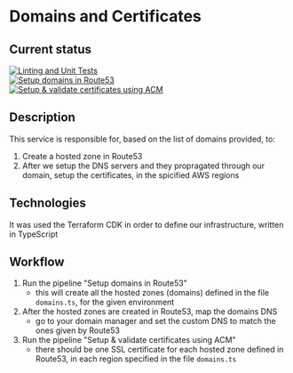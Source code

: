 # Domains and Certificates

## Current status
[![Linting and Unit Tests](https://github.com/Kuwabuga/domains-and-certificates/actions/workflows/run_linting_and_tests.yml/badge.svg?branch=production)](https://github.com/Kuwabuga/domains-and-certificates/actions/workflows/run_linting_and_tests.yml)<br>
[![Setup domains in Route53](https://github.com/Kuwabuga/domains-and-certificates/actions/workflows/setup_domains.yml/badge.svg?branch=production)](https://github.com/Kuwabuga/domains-and-certificates/actions/workflows/setup_domains.yml)<br>
[![Setup & validate certificates using ACM](https://github.com/Kuwabuga/domains-and-certificates/actions/workflows/setup_certificates.yml/badge.svg?branch=production)](https://github.com/Kuwabuga/domains-and-certificates/actions/workflows/setup_certificates.yml)<br>

## Description
This service is responsible for, based on the list of domains provided, to:
1. Create a hosted zone in Route53
2. After we setup the DNS servers and they propragated through our domain, setup the certificates, in the spicified AWS regions

## Technologies
It was used the Terraform CDK in order to define our infrastructure, written in TypeScript

## Workflow

1. Run the pipeline "Setup domains in Route53"
    - this will create all the hosted zones (domains) defined in the file `domains.ts`, for the given environment
2. After the hosted zones are created in Route53, map the domains DNS
    - go to your domain manager and set the custom DNS to match the ones given by Route53
3. Run the pipeline "Setup & validate certificates using ACM"
    - there should be one SSL certificate for each hosted zone defined in Route53, in each region specified in the file `domains.ts`
